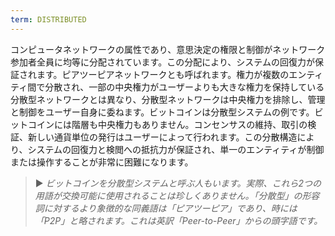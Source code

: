 ```yaml
---
term: DISTRIBUTED
---
```


コンピュータネットワークの属性であり、意思決定の権限と制御がネットワーク参加者全員に均等に分配されています。この分配により、システムの回復力が保証されます。ピアツーピアネットワークとも呼ばれます。権力が複数のエンティティ間で分散され、一部の中央権力がユーザーよりも大きな権力を保持している分散型ネットワークとは異なり、分散型ネットワークは中央権力を排除し、管理と制御をユーザー自身に委ねます。ビットコインは分散型システムの例です。ビットコインには階層も中央権力もありません。コンセンサスの維持、取引の検証、新しい通貨単位の発行はユーザーによって行われます。この分散構造により、システムの回復力と検閲への抵抗力が保証され、単一のエンティティが制御または操作することが非常に困難になります。

> ► *ビットコインを分散型システムと呼ぶ人もいます。実際、これら2つの用語が交換可能に使用されることは珍しくありません。「分散型」の形容詞に対するより象徴的な同義語は「ピアツーピア」であり、時には「P2P」と略されます。これは英訳「Peer-to-Peer」からの頭字語です。*